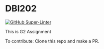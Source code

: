 # DBI202
[![GitHub Super-Linter](https://github.com/th4tkh13m/DBI202/workflows/Lint%20Code%20Base/badge.svg)](https://github.com/marketplace/actions/super-linter)

This is G2 Assignment

To contribute:
Clone this repo and make a PR.

